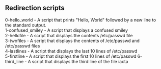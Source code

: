 ## Redirection scripts

0-hello_world - A script that prints "Hello, World" followed by a new line to the standard output.  
1-confused_smiley - A script that displays a confused smiley  
2-hellofile - A script that displays the contents /etc/passwd file  
3-twofiles - A script that displays the contents of /etc/passwd and /etc/passwd files  
4-lastlines - A script that displays the last 10 lines of /etc/passwd  
5-firstline - A script that displays the first 10 lines of /etc/passwd
6-third_line - A script that displays the third line of the file iacta  